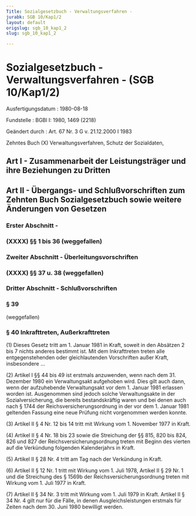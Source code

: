 ```yaml
---
Title: Sozialgesetzbuch - Verwaltungsverfahren -
jurabk: SGB 10/Kap1/2
layout: default
origslug: sgb_10_kap1_2
slug: sgb_10_kap1_2

---
```


# Sozialgesetzbuch - Verwaltungsverfahren - (SGB 10/Kap1/2)

Ausfertigungsdatum
:   1980-08-18

Fundstelle
:   BGBl I: 1980, 1469 (2218)

Geändert durch
:   Art. 67 Nr. 3 G v. 21.12.2000 I 1983

Zehntes Buch (X)
Verwaltungsverfahren, Schutz der Sozialdaten,

## Art I - Zusammenarbeit der Leistungsträger und ihre Beziehungen zu Dritten



## Art II - Übergangs- und Schlußvorschriften zum Zehnten Buch Sozialgesetzbuch sowie weitere Änderungen von Gesetzen



### Erster Abschnitt - 



### (XXXX) §§ 1 bis 36 (weggefallen)



### Zweiter Abschnitt - Überleitungsvorschriften



### (XXXX) §§ 37 u. 38 (weggefallen)



### Dritter Abschnitt - Schlußvorschriften



### § 39

(weggefallen)


### § 40 Inkrafttreten, Außerkrafttreten

(1) Dieses Gesetz tritt am 1. Januar 1981 in Kraft, soweit in den Absätzen 2 bis 7 nichts anderes bestimmt ist.
Mit dem Inkrafttreten treten alle entgegenstehenden oder gleichlautenden Vorschriften außer Kraft, insbesondere              ...

(2) Artikel I §§ 44 bis 49 ist erstmals anzuwenden, wenn nach dem 31. Dezember 1980 ein Verwaltungsakt aufgehoben wird. Dies gilt auch dann, wenn der aufzuhebende Verwaltungsakt vor dem 1. Januar 1981 erlassen worden ist. Ausgenommen sind jedoch solche Verwaltungsakte in der Sozialversicherung, die bereits bestandskräftig waren und bei denen auch nach § 1744 der Reichsversicherungsordnung in der vor dem 1. Januar 1981 geltenden Fassung eine neue Prüfung nicht vorgenommen werden konnte.

(3) Artikel II § 4 Nr. 12 bis 14 tritt mit Wirkung vom 1. November 1977 in Kraft.

(4) Artikel II § 4 Nr. 18 bis 23 sowie die Streichung der §§ 815, 820 bis 824, 826 und 827 der Reichsversicherungsordnung treten mit Beginn des vierten auf die Verkündung folgenden Kalenderjahrs in Kraft.

(5) Artikel II § 28 Nr. 4 tritt am Tag nach der Verkündung in Kraft.

(6) Artikel II § 12 Nr. 1 tritt mit Wirkung vom 1. Juli 1978, Artikel II § 29 Nr. 1 und die Streichung des § 1569b der Reichsversicherungsordnung treten mit Wirkung vom 1. Juli 1977 in Kraft.

(7) Artikel II § 34 Nr. 3 tritt mit Wirkung vom 1. Juli 1979 in Kraft. Artikel II § 34 Nr. 4 gilt nur für die Fälle, in denen Ausgleichsleistungen erstmals für Zeiten nach dem 30. Juni 1980 bewilligt werden.


